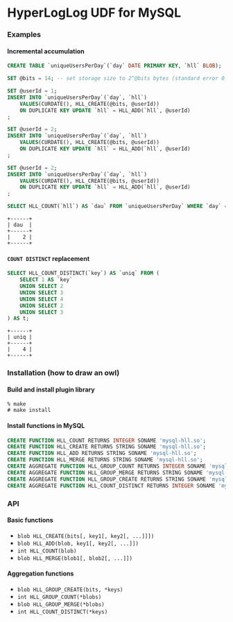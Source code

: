# HyperLogLog UDF for MySQL

### Examples
#### Incremental accumulation
```sql
CREATE TABLE `uniqueUsersPerDay`(`day` DATE PRIMARY KEY, `hll` BLOB);
```
```sql
SET @bits = 14; -- set storage size to 2^@bits bytes (standard error 0.81%)

SET @userId = 1;
INSERT INTO `uniqueUsersPerDay`(`day`, `hll`)
	VALUES(CURDATE(), HLL_CREATE(@bits, @userId))
	ON DUPLICATE KEY UPDATE `hll` = HLL_ADD(`hll`, @userId)
;

SET @userId = 2;
INSERT INTO `uniqueUsersPerDay`(`day`, `hll`)
	VALUES(CURDATE(), HLL_CREATE(@bits, @userId))
	ON DUPLICATE KEY UPDATE `hll` = HLL_ADD(`hll`, @userId)
;

SET @userId = 2;
INSERT INTO `uniqueUsersPerDay`(`day`, `hll`)
	VALUES(CURDATE(), HLL_CREATE(@bits, @userId))
	ON DUPLICATE KEY UPDATE `hll` = HLL_ADD(`hll`, @userId)
;
```
```sql
SELECT HLL_COUNT(`hll`) AS `dau` FROM `uniqueUsersPerDay` WHERE `day` = CURDATE();
```
```
+------+
| dau  |
+------+
|    2 |
+------+
```

#### `COUNT DISTINCT` replacement
```sql
SELECT HLL_COUNT_DISTINCT(`key`) AS `uniq` FROM (
	SELECT 1 AS `key`
	UNION SELECT 2
	UNION SELECT 3
	UNION SELECT 4
	UNION SELECT 2
	UNION SELECT 3
) AS t;
```
```
+------+
| uniq |
+------+
|    4 |
+------+
```

### Installation (how to draw an owl)

#### Build and install plugin library
```
% make
# make install
```

#### Install functions in MySQL
```sql
CREATE FUNCTION HLL_COUNT RETURNS INTEGER SONAME 'mysql-hll.so';
CREATE FUNCTION HLL_CREATE RETURNS STRING SONAME 'mysql-hll.so';
CREATE FUNCTION HLL_ADD RETURNS STRING SONAME 'mysql-hll.so';
CREATE FUNCTION HLL_MERGE RETURNS STRING SONAME 'mysql-hll.so';
CREATE AGGREGATE FUNCTION HLL_GROUP_COUNT RETURNS INTEGER SONAME 'mysql-hll.so';
CREATE AGGREGATE FUNCTION HLL_GROUP_MERGE RETURNS STRING SONAME 'mysql-hll.so';
CREATE AGGREGATE FUNCTION HLL_GROUP_CREATE RETURNS STRING SONAME 'mysql-hll.so';
CREATE AGGREGATE FUNCTION HLL_COUNT_DISTINCT RETURNS INTEGER SONAME 'mysql-hll.so';
```

### API

#### Basic functions

- `blob HLL_CREATE(bits[, key1[, key2[, ...]]])`
- `blob HLL_ADD(blob, key1[, key2[, ...]])`
- `int HLL_COUNT(blob)`
- `blob HLL_MERGE(blob1[, blob2[, ...]])`

#### Aggregation functions

- `blob HLL_GROUP_CREATE(bits, *keys)`
- `int HLL_GROUP_COUNT(*blobs)`
- `blob HLL_GROUP_MERGE(*blobs)`
- `int HLL_COUNT_DISTINCT(*keys)`
